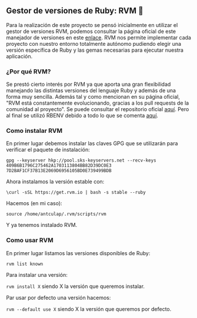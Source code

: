 ## Gestor de versiones de Ruby: RVM :small_orange_diamond:
Para la realización de este proyecto se pensó inicialmente en utilizar el gestor de versiones RVM, podemos consultar la página oficial de este manejador de versiones en este [enlace](https://rvm.io/).
RVM nos permite implementar cada proyecto con nuestro entorno totalmente autónomo pudiendo elegir una versión específica de Ruby y las gemas necesarias para ejecutar nuestra aplicación.

### ¿Por qué RVM?
Se prestó cierto interés por RVM ya que aporta una gran flexibilidad manejando las distintas versiones del lenguaje Ruby y además de una forma muy sencilla.  Además tal y como mencionan en su página oficial, "RVM está constantemente evolucionando, gracias a los pull requests de la comunidad al proyecto". Se puede consultar el repositorio oficial [aquí](https://github.com/rvm/rvm). Pero al final se utilizó RBENV debido a todo lo que se comenta [aquí](https://github.com/antoniocuadros/WhenToClass/blob/master/docs/Herramientas/rbenv.md).

### Como instalar RVM

En primer lugar debemos instalar las claves GPG que se utilizarán para verificar el paquete de instalación:

`gpg --keyserver hkp://pool.sks-keyservers.net --recv-keys 409B6B1796C275462A1703113804BB82D39DC0E3 7D2BAF1CF37B13E2069D6956105BD0E739499BDB`

Ahora instalamos la versión estable con: 

`\curl -sSL https://get.rvm.io | bash -s stable --ruby`

Hacemos (en mi caso):

`source /home/antculap/.rvm/scripts/rvm`

Y ya tenemos instalado RVM.
### Como usar RVM
En primer lugar listamos las versiones disponibles de Ruby:

`rvm list known`

Para instalar una versión:

`rvm install X` siendo X la versión que queremos instalar.

Par usar por defecto una versión hacemos:

`rvm --default use X` siendo X la versión que queremos por defecto.

